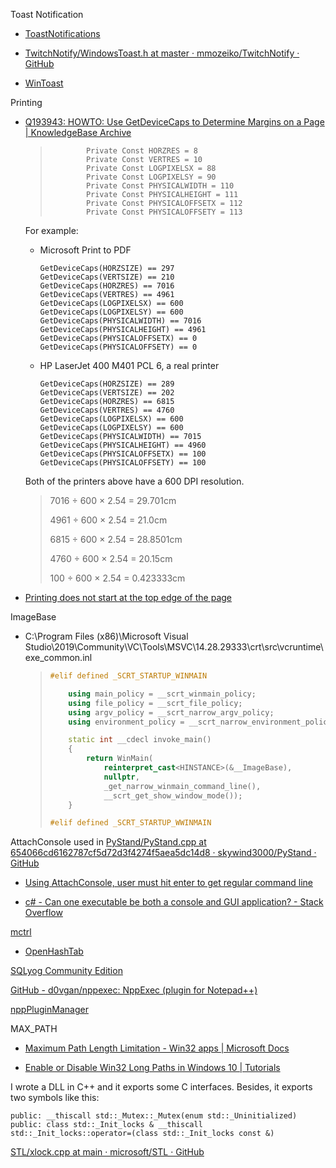 Toast Notification

- [ToastNotifications](https://github.com/rafallopatka/ToastNotifications)

- [TwitchNotify/WindowsToast.h at master · mmozeiko/TwitchNotify · GitHub](https://github.com/mmozeiko/TwitchNotify/blob/master/WindowsToast.h)

- [WinToast](https://github.com/mohabouje/WinToast)

Printing

- [Q193943: HOWTO: Use GetDeviceCaps to Determine Margins on a Page | KnowledgeBase Archive](https://jeffpar.github.io/kbarchive/kb/193/Q193943/)
  
  > ```
  >         Private Const HORZRES = 8
  >         Private Const VERTRES = 10
  >         Private Const LOGPIXELSX = 88
  >         Private Const LOGPIXELSY = 90
  >         Private Const PHYSICALWIDTH = 110
  >         Private Const PHYSICALHEIGHT = 111
  >         Private Const PHYSICALOFFSETX = 112
  >         Private Const PHYSICALOFFSETY = 113
  > ```
  
  For example:
  
  - Microsoft Print to PDF
    
    ```
    GetDeviceCaps(HORZSIZE) == 297
    GetDeviceCaps(VERTSIZE) == 210
    GetDeviceCaps(HORZRES) == 7016
    GetDeviceCaps(VERTRES) == 4961
    GetDeviceCaps(LOGPIXELSX) == 600
    GetDeviceCaps(LOGPIXELSY) == 600
    GetDeviceCaps(PHYSICALWIDTH) == 7016
    GetDeviceCaps(PHYSICALHEIGHT) == 4961
    GetDeviceCaps(PHYSICALOFFSETX) == 0
    GetDeviceCaps(PHYSICALOFFSETY) == 0
    ```
  
  - HP LaserJet 400 M401 PCL 6, a real printer
    
    ```
    GetDeviceCaps(HORZSIZE) == 289
    GetDeviceCaps(VERTSIZE) == 202
    GetDeviceCaps(HORZRES) == 6815
    GetDeviceCaps(VERTRES) == 4760
    GetDeviceCaps(LOGPIXELSX) == 600
    GetDeviceCaps(LOGPIXELSY) == 600
    GetDeviceCaps(PHYSICALWIDTH) == 7015
    GetDeviceCaps(PHYSICALHEIGHT) == 4960
    GetDeviceCaps(PHYSICALOFFSETX) == 100
    GetDeviceCaps(PHYSICALOFFSETY) == 100
    ```
  
  Both of the printers above have a 600 DPI resolution.
  
  > 7016 ÷ 600 × 2.54 = 29.701cm
  > 
  > 4961 ÷ 600 × 2.54 = 21.0cm
  > 
  > 6815  ÷  600  ×  2.54 = 28.8501cm
  > 
  > 4760  ÷  600  ×  2.54 = 20.15cm
  > 
  > 100 ÷ 600 × 2.54 = 0.423333cm

- [Printing does not start at the top edge of the page](https://stackoverflow.com/questions/21448977/printing-does-not-start-at-the-top-edge-of-the-page)

ImageBase

- C:\Program Files (x86)\Microsoft Visual Studio\2019\Community\VC\Tools\MSVC\14.28.29333\crt\src\vcruntime\exe_common.inl
  
  > ```cpp
  > #elif defined _SCRT_STARTUP_WINMAIN
  > 
  >     using main_policy = __scrt_winmain_policy;
  >     using file_policy = __scrt_file_policy;
  >     using argv_policy = __scrt_narrow_argv_policy;
  >     using environment_policy = __scrt_narrow_environment_policy;
  > 
  >     static int __cdecl invoke_main()
  >     {
  >         return WinMain(
  >             reinterpret_cast<HINSTANCE>(&__ImageBase),
  >             nullptr,
  >             _get_narrow_winmain_command_line(),
  >             __scrt_get_show_window_mode());
  >     }
  > 
  > #elif defined _SCRT_STARTUP_WWINMAIN
  > ```

AttachConsole used in [PyStand/PyStand.cpp at 654066cd6162787cf5d72d3f4274f5aea5dc14d8 · skywind3000/PyStand · GitHub](https://github.com/skywind3000/PyStand/blob/654066cd6162787cf5d72d3f4274f5aea5dc14d8/PyStand.cpp#L345)

- [Using AttachConsole, user must hit enter to get regular command line](https://stackoverflow.com/questions/1305257/using-attachconsole-user-must-hit-enter-to-get-regular-command-line)

- [c# - Can one executable be both a console and GUI application? - Stack Overflow](https://stackoverflow.com/questions/493536/can-one-executable-be-both-a-console-and-gui-application/494000#494000)

[mctrl](https://github.com/mity/mctrl)

- [OpenHashTab](https://github.com/namazso/OpenHashTab)

[SQLyog Community Edition](https://github.com/webyog/sqlyog-community)

[GitHub - d0vgan/nppexec: NppExec (plugin for Notepad++)](https://github.com/d0vgan/nppexec)

[nppPluginManager](https://github.com/bruderstein/nppPluginManager)

MAX_PATH

- [Maximum Path Length Limitation - Win32 apps | Microsoft Docs](https://docs.microsoft.com/en-us/windows/win32/fileio/maximum-file-path-limitation?tabs=cmd)

- [Enable or Disable Win32 Long Paths in Windows 10 | Tutorials](https://www.tenforums.com/tutorials/51704-enable-disable-win32-long-paths-windows-10-a.html)

I wrote a DLL in C++ and it exports some C interfaces. Besides, it exports two symbols like this:

```
public: __thiscall std::_Mutex::_Mutex(enum std::_Uninitialized)
public: class std::_Init_locks & __thiscall std::_Init_locks::operator=(class std::_Init_locks const &)
```

[STL/xlock.cpp at main · microsoft/STL · GitHub](https://github.com/microsoft/STL/blob/main/stl/src/xlock.cpp)
